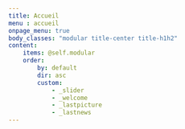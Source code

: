 ```yaml
---
title: Accueil
menu : accueil
onpage_menu: true
body_classes: "modular title-center title-h1h2"
content:
    items: @self.modular
    order:
        by: default
        dir: asc
        custom:
            - _slider
            - _welcome
            - _lastpicture
            - _lastnews
---
```

